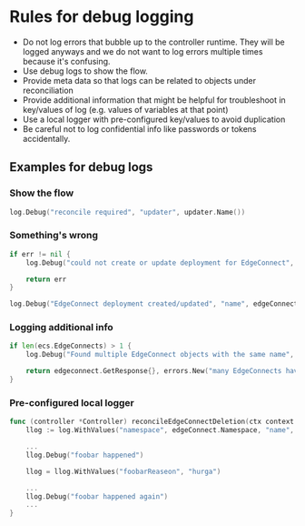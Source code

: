 # Rules for debug logging

- Do not log errors that bubble up to the controller runtime. They will be logged anyways and we do not want to log errors multiple times because it's confusing.
- Use debug logs to show the flow.
- Provide meta data so that logs can be related to objects under reconciliation
- Provide additional information that might be helpful for troubleshoot in key/values of log (e.g. values of variables at that point)
- Use a local logger with pre-configured key/values to avoid duplication
- Be careful not to log confidential info like passwords or tokens accidentally.


## Examples for debug logs

### Show the flow

```go
log.Debug("reconcile required", "updater", updater.Name())
```

### Something's wrong

```go
if err != nil {
    log.Debug("could not create or update deployment for EdgeConnect", "name", desiredDeployment.Name)

    return err
}

log.Debug("EdgeConnect deployment created/updated", "name", edgeConnect.Name)
```

### Logging additional info

```go
if len(ecs.EdgeConnects) > 1 {
    log.Debug("Found multiple EdgeConnect objects with the same name", "count", ecs.EdgeConnects)

    return edgeconnect.GetResponse{}, errors.New("many EdgeConnects have the same name")
}

```

### Pre-configured local logger

```go
func (controller *Controller) reconcileEdgeConnectDeletion(ctx context.Context, edgeConnect *edgeconnectv1alpha1.EdgeConnect) error {
    llog := log.WithValues("namespace", edgeConnect.Namespace, "name", edgeConnect.Name)

    ...
    llog.Debug("foobar happened")

    llog = llog.WithValues("foobarReaseon", "hurga")

    ...
    llog.Debug("foobar happened again")
    ...
}

```
